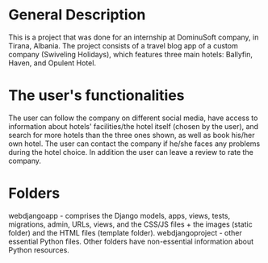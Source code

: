# General Description
This is a project that was done for an internship at DominuSoft company, in Tirana, Albania. The project consists of a travel blog app of a custom company (Swiveling Holidays), which features three main hotels: Ballyfin, Haven, and Opulent Hotel. 

# The user's functionalities
The user can follow the company on different social media, have access to information about hotels' facilities/the hotel itself (chosen by the user), and search for more hotels than the three ones shown, as well as book his/her own hotel. The user can contact the company if he/she faces any problems during the hotel choice. In addition the user can leave a review to rate the company.

# Folders
webdjangoapp - comprises the Django models, apps, views, tests, migrations, admin, URLs, views, and the CSS/JS files + the images (static folder) and the HTML files (template folder). webdjangoproject - other essential Python files. Other folders have non-essential information about Python resources.
